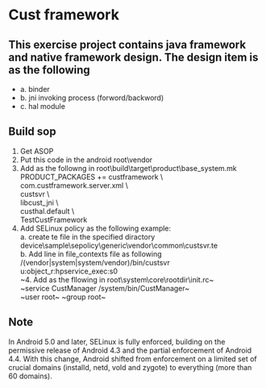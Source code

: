 # Cust framework
## This exercise project contains java framework and native framework design. The design item is as the following
 + a. binder  
 + b. jni invoking process (forword/backword)  
 + c. hal module  
## Build sop
1. Get ASOP  
2. Put this code in the android root\vendor  
3. Add as the followng in root\build\target\product\base_system.mk  
PRODUCT_PACKAGES += custframework \\  
                    com.custframework.server.xml \\  
                    custsvr \\  
                    libcust_jni \\  
                    custhal.default \\  
                    TestCustFramework
4. Add SELinux policy as the following example:  
      a. create te file in the specified diractory  
         device\sample\sepolicy\generic\vendor\common\custsvr.te  
      b. Add line in file_contexts file as following  
         /(vendor|system|system/vendor)/bin/custsvr      u:object_r:hpservice_exec:s0  
~4. Add as the fllowing in root\system\core\rootdir\init.rc~  
~service CustManager /system/bin/CustManager~  
~user root~ 
~group root~ 

## Note
In Android 5.0 and later, SELinux is fully enforced, building on the permissive release of Android 4.3 and the partial enforcement of Android 4.4. With this change, Android shifted from enforcement on a limited set of crucial domains (installd, netd, vold and zygote) to everything (more than 60 domains).
